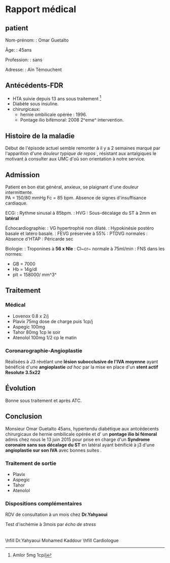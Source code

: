 # Rapport médical
## patient 
Nom-prénom:
: Omar Guetalto    

Âge:
: 45ans
   
Profession:
: sans  
  
Adresse:
: Aïn Témouchent    

## Antécédents-FDR
 - HTA suivie depuis 13 ans sous traitement [^trt]
 - Diabète sous insuline.
 - chirurgicaux:
    - hernie ombilicale opérée : 1996.
    - Pontage ilio bifémoral: 2008 2^eme^ intervention.

[^trt]: Amlor 5mg 1cp/j   
 
## Histoire de la maladie  

Début de l'épisode actuel semble remonter à il y a 2 semaines marqué par l'apparition d'une *douleur typique de repos* , résistant aux antalgiques le motivant à consulter aux UMC d'oû son orientation à notre service.

## Admission

Patient en bon état général, anxieux, se plaignant d'une douleur intermittente. \
PA = 150/80 mmHg  Fc = 85 bpm.
Absence de signes d'insuffisance cardiaque. 

ECG:
: Rythme sinusal à 85bpm.
: HVG
: Sous-décalage du ST à 2mm en **latéral**

Échocardiographie:
: VG hypertrophié non dilaté.
: Hypokinésie postéro basale et latéro basale.
: FEVG préservée à 55%
: PTDVG normales
: Absence d'HTAP
: Péricarde sec

Biologie:
: Troponines à **56 x Nle**
: Cl~cr~ normale à 75ml/min
: FNS dans les normes:
 - GB = 7000
 - Hb = 14g/dl
 - plt = 158000/ mm^3^ 

## Traitement

### Médical
 - Lovenox 0.8 x 2/j
 - Plavix 75mg dose de charge puis 1cp/j
 - Aspegic 100mg
 - Tahor 80mg 1cp le soir
 - Atenolol 100mg 1/2 cp le matin


### Coronarographie-Angioplastie

Réalisées à J3 révélant une **lésion subocclusive de l'IVA moyenne** ayant bénéficié d'une **angioplastie** *ad hoc* par la mise en place d'un **stent actif Resolute 3.5x22**

## Évolution

Bonne sous traitement et après ATC.

## Conclusion
Monsieur Omar Guetalto 45ans, hypertendu diabétique aux antcédecents chirurgicaux de hernie ombilicale opérée et d' un **pontage ilio bi fémoral** admis chez nous le 13 juin 2015 pour prise en charge d'un **Syndrome coronaire sans sus décalage du ST** en latéral ayant bénificié à j3 d'une **angioplastie sur son IVA** avec bonnes suites .

### Traitement de sortie

 - Plavix
 - Aspegic
 - Tahor
 - Atenolol


### Dispositions complémentaires

RDV de consultation à un mois chez **Dr.Yahyaoui**    

Test d'ischémie à 3mois par *écho de stress*\
\
\
\hfill Dr.Yahyaoui Mohamed Kaddour
\hfill Cardiologue



 
 


      
